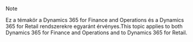 > [!NOTE]
> <span data-ttu-id="f52c8-101">Ez a témakör a Dynamics 365 for Finance and Operations és a Dynamics 365 for Retail rendszerekre egyaránt érvényes.</span><span class="sxs-lookup"><span data-stu-id="f52c8-101">This topic applies to both Dynamics 365 for Finance and Operations and to Dynamics 365 for Retail.</span></span> 